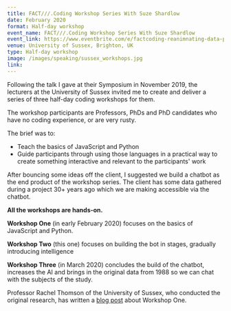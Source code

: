 ```yaml
---
title: FACT///.Coding Workshop Series With Suze Shardlow
date: February 2020
format: Half-day workshop
event_name: FACT///.Coding Workshop Series With Suze Shardlow
event_link: https://www.eventbrite.com/e/factcoding-reanimnating-data-python-javascript-tickets-88479852621#
venue: University of Sussex, Brighton, UK
type: Half-day workshop
image: /images/speaking/sussex_workshops.jpg
link: 
---
```


Following the talk I gave at their Symposium in November 2019, the lecturers at the University of Sussex invited me to create and deliver a series of three half-day coding workshops for them.

The workshop participants are Professors, PhDs and PhD candidates who have no coding experience, or are very rusty.

The brief was to:

* Teach the basics of JavaScript and Python
* Guide participants through using those languages in a practical way to create something interactive and relevant to the participants' work

After bouncing some ideas off the client, I suggested we build a chatbot as the end product of the workshop series.  The client has some data gathered during a project 30+ years ago which we are making accessible via the chatbot.

**All the workshops are hands-on.**

**Workshop One** (in early February 2020) focuses on the basics of JavaScript and Python.

**Workshop Two** (this one) focuses on building the bot in stages, gradually introducing intelligence

**Workshop Three** (in March 2020) concludes the build of the chatbot, increases the AI and brings in the original data from 1988 so we can chat with the subjects of the study.

Professor Rachel Thomson of the University of Sussex, who conducted the original research, has written a [blog post](http://reanimatingdata.co.uk/uncategorized/a-feminist-chat-bot/) about Workshop One.
